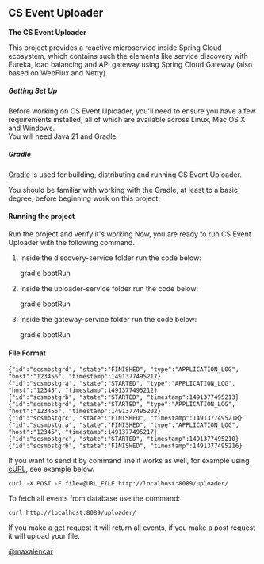 ## CS Event Uploader
**The CS Event Uploader**

This project provides a reactive microservice inside Spring Cloud ecosystem, which contains such the elements like service discovery with Eureka, load balancing and API gateway using Spring Cloud Gateway (also based on WebFlux and Netty).

##### Getting Set Up

Before working on CS Event Uploader, you'll need to ensure you have a few requirements installed; all of which are available across Linux, Mac OS X and Windows.<br> 
You will need Java 21 and Gradle

##### Gradle

[Gradle](https://gradle.org/) is used for building, distributing and running CS Event Uploader.

You should be familiar with working with the Gradle, at least to a basic degree, before beginning work on this project.

#### Running the project

Run the project and verify it's working
Now, you are ready to run CS Event Uploader with the following command. 

1. Inside the discovery-service folder run the code below:

   gradle bootRun

2. Inside the uploader-service folder run the code below:

   gradle bootRun

3. Inside the gateway-service folder run the code below:

   gradle bootRun

[//]: # (From the root folder run the code below:)

[//]: # ()
[//]: # (	gradle bootRun)

#### File Format

```code
{"id":"scsmbstgrd", "state":"FINISHED", "type":"APPLICATION_LOG", "host":"123456", "timestamp":1491377495217} 
{"id":"scsmbstgra", "state":"STARTED", "type":"APPLICATION_LOG", "host":"12345", "timestamp":1491377495212} 
{"id":"scsmbstgrb", "state":"STARTED", "timestamp":1491377495213} 
{"id":"scsmbstgrd", "state":"STARTED", "type":"APPLICATION_LOG", "host":"123456", "timestamp":1491377495202} 
{"id":"scsmbstgrc", "state":"FINISHED", "timestamp":1491377495218} 
{"id":"scsmbstgra", "state":"FINISHED", "type":"APPLICATION_LOG", "host":"12345", "timestamp":1491377495217} 
{"id":"scsmbstgrc", "state":"STARTED", "timestamp":1491377495210} 
{"id":"scsmbstgrb", "state":"FINISHED", "timestamp":1491377495216}
```

If you want to send it by command line it works as well, for example using [cURL](https://curl.haxx.se/), see example below.

	curl -X POST -F file=@URL_FILE http://localhost:8089/uploader/

To fetch all events from database use the command:

	curl http://localhost:8089/uploader/

If you make a get request it will return all events, if you make a post request it will upload your file.

[@maxalencar](https://github.com/maxalencar)

